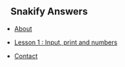 <!-- docs/_sidebar.md -->
<h2><a style="text-decoration:none" href="">&nbsp&nbsp Snakify Answers</a></h2>

* [About](about)

* [Lesson 1 : Input, print and numbers](lesson-1/main)

<!-- * [Lesson 2 : Integer and float numbers](lesson-1/main)
  * [Problem 1](lesson-1/01)

* [Lesson 3 : Conditions: if, then, else](lesson-1/main)
  * [Problem 1](lesson-1/01)

* [Lesson 4 : For loop with range](lesson-1/main)
  * [Problem 1](lesson-1/01)

* [Lesson 5 : Strings](lesson-1/main)
  * [Problem 1](lesson-1/01)

* [Lesson 6 : While loop](lesson-1/main)
  * [Problem 1](lesson-1/01)

* [Lesson 7 : Lists](lesson-1/main)
  * [Problem 1](lesson-1/01)

* [Lesson 8 : Functions and recursion](lesson-1/main)
  * [Problem 1](lesson-1/01)

* [Lesson 9 : Two-dimensional lists (arrays)](lesson-1/main)
  * [Problem 1](lesson-1/01)

* [Lesson 10 : Sets](lesson-1/main)
  * [Problem 1](lesson-1/01)

* [Lesson 11 : Dictionaries](lesson-1/main)
  * [Problem 1](lesson-1/01)
  -->

* [Contact](contact)
